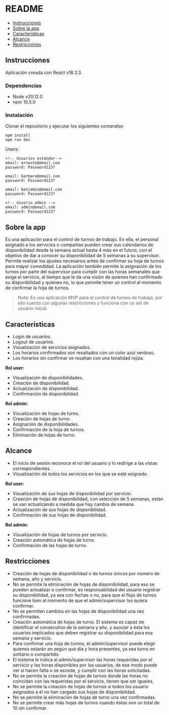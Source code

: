 # README

- [Instrucciones](#instrucciones)
- [Sobre la app](#sobre-la-app)
- [Características](#características)
- [Alcance](#alcance)
- [Restricciones](#restricciones)

## Instrucciones
Aplicación creada con React v18.3.3.

### Dependencias

- Node v20.12.0
- npm 10.5.0

### Instalación
Clonar el repositorio y ejecutar los siguientes comandos:
```
npm install
npm run dev
```
Users:
```
<!-- Usuarios estándar-->
email: ernesto@email.com
password: Password123?

email: barbara@email.com
password: Password123?

email: benjamin@email.com
password: Password123?

<!-- Usuario admin -->
email: admin@email.com
password: Password123?

```

## Sobre la app
Es una aplicación para el control de turnos de trabajo. En ella, el personal asignado a los servicios o compañías pueden crear sus calendarios de disponibilidad desde la semana actual hasta 4 más en el futuro, con el objetivo de dar a conocer su disponibilidad de 5 semanas a su supervisor. Permite realizar los ajustes necesarios antes de confirmar su hoja de turnos para mayor comodidad. La aplicación también permite la asignación de los turnos por parte del supervisor para cumplir con las horas semanales que exige el servicio, al tiempo que le da una visión de quienes han confirmado su disponibilidad y quienes no, lo que permite tener un control al momento de confirmar la hoja de turnos.

> Nota: Es una aplicación MVP para el control de turnos de trabajo, por ello cuenta con algunas restricciones y funciona con un set de usuario inicial.

## Características

- Login de usuarios.
- Logout de usuarios.
- Visualización de servicios asignados.
- Los horarios confirmados son resaltados con un color azul verdoso.
- Los horarios sin confirmar se resaltan con una tonalidad rojiza.

**Rol user:**
- Visualización de disponibilidades.
- Creación de disponibilidad.
- Actualización de disponibilidad.
- Confirmación de disponibilidad.

**Rol admin:**
- Visualización de hojas de turno.
- Creación de hojas de turno.
- Asignación de disponibilidades.
- Confirmación de la hoja de turnos.
- Eliminación de hojas de turno.


## Alcance
- El inicio de sesión reconoce el rol del usuario y lo redirige a las vistas correspondientes.
- Visualización de todos los servicios en los que se esté asignado.

**Rol user:**
- Visualización de sus hojas de disponibilidad por servicio.
- Creación de hojas de disponibilidad, con selección de 5 semanas, están se van actualizando a medida que hay cambio de semana.
- Actualización de sus hojas de disponibilidad.
- Confirmación de sus hojas de disponibilidad.

**Rol admin:**
- Visualización de hojas de turnos por servicio.
- Creación automática de hojas de turno.
- Confirmación de las hojas de turno.

## Restricciones
- Creación de hojas de disponibilidad o de turnos únicos por número de semana, año y servicio.
- No se permite la eliminación de hojas de disponibilidad, para eso se pueden actualizar o confirmar, es responsabilidad del usuario registrar su disponibilidad, ya sea con fechas o no, para que el flujo de turnos funcione bien al momento de que el admin/supervisor los quiera confirmar.
- No se permiten cambios en las hojas de disponibilidad una vez confirmadas.
- Creación automática de hojas de turno. El sistema es capaz de identificar el consecutivo de la semana y año, y asociar a ésta los usuarios implicados que deben registrar su disponibilidad para esa semana y servicio.
- Para confirmar una hoja de turnos, el admin/supervisor puede elegir quienes estarán en según qué día y hora presentes, ya sea turno en solitario o compartido.
- El sistema le indica al admin/supervisor las horas requeridas por el servicio y las horas disponibles por los usuarios, de ese modo puede ver si hacen falta o se excede, y cumplir con las horas solicitadas.
- No se permite la creación de hojas de turnos donde las horas no coincidan con las requeridas por el servicio, tienen que ser iguales.
- No se permite la creación de hojas de turnos si todos los usuario asignados a él no han cargado sus hojas de disponibilidad.
- No se permite la eliminación de hojas de turno una vez confirmadas.
- No se permite crear más hojas de turnos cuando éstas son un total de 10 sin confirmar.
